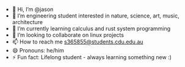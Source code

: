 - 👋 Hi, I’m @jason
- 👀 I’m engineering student interested in nature, science, art, music, architecture
- 🌱 I’m currently learning calculus and rust system programming
- 💞️ I’m looking to collaborate on linux projects
- 📫 How to reach me s365855@students.cdu.edu.au
- 😄 Pronouns: he/him
- ⚡ Fun fact: Lifelong student - always learning something new :)

<!---
juno-august/juno-august is a ✨ special ✨ repository because its `README.md` (this file) appears on your GitHub profile.
You can click the Preview link to take a look at your changes.
--->
